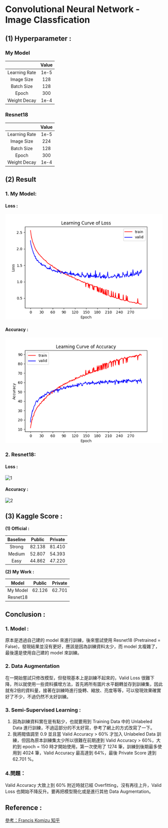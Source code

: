 # Convolutional Neural Network - Image Classfication

## (1) Hyperparameter : 
### My Model
|               | Value |
|:-------------:|:-----:|
| Learning Rate | 1e-5  |
|  Image Size   |  128  |
|  Batch Size   |  128  |
|     Epoch     |  300  |
| Weight Decay  | 1e-4  |

### Resnet18
|               | Value |
|:-------------:|:-----:|
| Learning Rate | 1e-5  |
|  Image Size   |  224  |
|  Batch Size   |  128  |
|     Epoch     |  300  |
| Weight Decay  | 1e-4  |

## (2) Result
### 1. My Model: 
#### Loss : 
![1](image/Loss_My_Model.png)

#### Accuracy : 
![2](image/Acc_My_Model.png)

### 2. Resnet18: 
#### Loss : 
![1](image/Loss_Resnet18_.png)

#### Accuracy : 
![2](image/Acc_Resnet18_.png)

## (3) Kaggle Score : 

**(1) Official :**

| Baseline | Public | Private |
|:--------:|:------:|:-------:|
|  Strong  | 82.138 | 81.410  |
|  Medium  | 52.807 | 54.393  |
|   Easy   | 44.862 | 47.220  |

**(2) My Work :**

|      Model      | Public | Private |
|:---------------:|:------:|:-------:|
|    My Model     | 62.126 | 62.701  |
|    Resnet18     |        |         |



## Conclusion : 
### 1. Model : 
原本是透過自己建的 model 來進行訓練，後來嘗試使用 Resnet18 (Pretrained = False)，發現結果並沒有更好，應該是因為訓練資料太少，而 model 太複雜了，最後還是使用自己建的 model 來訓練。

### 2. Data Augmentation
在一開始嘗試只修改模型，但發現基本上是訓練不起來的，Valid Loss 很難下降，所以就使用一些資料擴增方法，首先將所有圖片水平翻轉並存到訓練集，因此就有2倍的資料量，接著在訓練時進行旋轉、縮放、亮度等等，可以發現效果確實好了不少，不過仍然不太好訓練。

### 3. Semi-Supervised Learning :
1. 因為訓練資料實在是有點少，也就要用到 Training Data 中的 Unlabeled Data 進行訓練，不過這部分的不太好寫，參考了網上的方式改寫了一下。
2. 我將閥值調至 0.9 並且當 Valid Accuracy > 60% 才加入 Unlabeled Data 訓練，但因為原本訓練集太少所以很難在前期達到 Valid Accuracy > 60%，大約到 epoch = 150 時才開始使用，第一次使用了 1274 筆，訓練到後期最多使用到 4024 筆，Valid Accuracy 最高達到 64%，最後 Private Score 達到 62.701 %。

### 4.問題：
Valid Accuracy 大致上到 60% 附近時就已經 Overfitting，沒有再往上升，Valid Loss 也開始不降反升。要再把模型簡化或是進行其他 Data Augmentation。


## Reference : 
[參考：Francis Komizu 知乎](https://zhuanlan.zhihu.com/p/436809552)